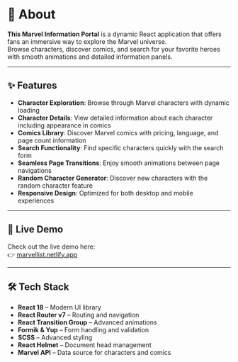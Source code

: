 # 📖 About

**This Marvel Information Portal** is a dynamic React application that offers fans an immersive way to explore the Marvel universe.  
Browse characters, discover comics, and search for your favorite heroes with smooth animations and detailed information panels.

---

## ✨ Features

- **Character Exploration**: Browse through Marvel characters with dynamic loading  
- **Character Details**: View detailed information about each character including appearance in comics  
- **Comics Library**: Discover Marvel comics with pricing, language, and page count information  
- **Search Functionality**: Find specific characters quickly with the search form  
- **Seamless Page Transitions**: Enjoy smooth animations between page navigations  
- **Random Character Generator**: Discover new characters with the random character feature  
- **Responsive Design**: Optimized for both desktop and mobile experiences  

---

## 🚀 Live Demo

Check out the live demo here:  
👉 [marvellist.netlify.app](https://marvellist.netlify.app)

---

## 🛠️ Tech Stack

- **React 18** – Modern UI library  
- **React Router v7** – Routing and navigation  
- **React Transition Group** – Advanced animations  
- **Formik & Yup** – Form handling and validation  
- **SCSS** – Advanced styling  
- **React Helmet** – Document head management  
- **Marvel API** – Data source for characters and comics  


